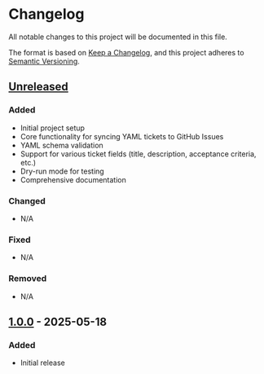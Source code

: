 # Changelog

All notable changes to this project will be documented in this file.

The format is based on [Keep a Changelog](https://keepachangelog.com/en/1.0.0/),
and this project adheres to [Semantic Versioning](https://semver.org/spec/v2.0.0.html).

## [Unreleased]

### Added
- Initial project setup
- Core functionality for syncing YAML tickets to GitHub Issues
- YAML schema validation
- Support for various ticket fields (title, description, acceptance criteria, etc.)
- Dry-run mode for testing
- Comprehensive documentation

### Changed
- N/A

### Fixed
- N/A

### Removed
- N/A

## [1.0.0] - 2025-05-18

### Added
- Initial release

[Unreleased]: https://github.com/dodwmd/yaml-tickets-to-issues/compare/v1.0.0...HEAD
[1.0.0]: https://github.com/dodwmd/yaml-tickets-to-issues/releases/tag/v1.0.0
